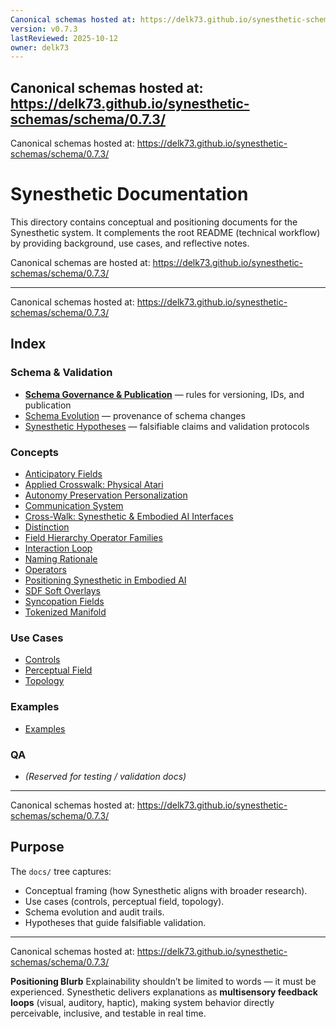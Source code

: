 ```yaml
---
Canonical schemas hosted at: https://delk73.github.io/synesthetic-schemas/schema/0.7.3/
version: v0.7.3
lastReviewed: 2025-10-12
owner: delk73
---
```

Canonical schemas hosted at: https://delk73.github.io/synesthetic-schemas/schema/0.7.3/
---
Canonical schemas hosted at: https://delk73.github.io/synesthetic-schemas/schema/0.7.3/

# Synesthetic Documentation

This directory contains conceptual and positioning documents for the Synesthetic system.
It complements the root README (technical workflow) by providing background, use cases, and reflective notes.

Canonical schemas are hosted at: https://delk73.github.io/synesthetic-schemas/schema/0.7.3/

---
Canonical schemas hosted at: https://delk73.github.io/synesthetic-schemas/schema/0.7.3/

## Index

### Schema & Validation
- [**Schema Governance & Publication**](governance.md) — rules for versioning, IDs, and publication
- [Schema Evolution](schema_evolution.md) — provenance of schema changes
- [Synesthetic Hypotheses](hypotheses.md) — falsifiable claims and validation protocols

### Concepts
- [Anticipatory Fields](concepts/anticipatory_fields.md)
- [Applied Crosswalk: Physical Atari](concepts/applied_crosswalk_phy_atari.md)
- [Autonomy Preservation Personalization](concepts/autonomy_preservation_personalization.md)
- [Communication System](concepts/communication_system.md)
- [Cross-Walk: Synesthetic & Embodied AI Interfaces](concepts/crosswalk_perception_interfaces.md)
- [Distinction](concepts/distinction.md)
- [Field Hierarchy Operator Families](concepts/field_hierarchy_operator_families.md)
- [Interaction Loop](concepts/interaction_loop.md)
- [Naming Rationale](concepts/naming.md)
- [Operators](concepts/operators.md)
- [Positioning Synesthetic in Embodied AI](concepts/positioning_embodied.md)
- [SDF Soft Overlays](concepts/sdf_soft_overlays.md)
- [Syncopation Fields](concepts/syncopation_fields.md)
- [Tokenized Manifold](concepts/tokenized_manifold.md)

### Use Cases
- [Controls](use_cases/controls.md)
- [Perceptual Field](use_cases/perceptual_field.md)
- [Topology](use_cases/topology.md)

### Examples
- [Examples](../examples/README.md)

### QA
- *(Reserved for testing / validation docs)*

---
Canonical schemas hosted at: https://delk73.github.io/synesthetic-schemas/schema/0.7.3/

## Purpose

The `docs/` tree captures:
- Conceptual framing (how Synesthetic aligns with broader research).
- Use cases (controls, perceptual field, topology).
- Schema evolution and audit trails.
- Hypotheses that guide falsifiable validation.

---
Canonical schemas hosted at: https://delk73.github.io/synesthetic-schemas/schema/0.7.3/

**Positioning Blurb**
Explainability shouldn’t be limited to words — it must be experienced.
Synesthetic delivers explanations as **multisensory feedback loops** (visual, auditory, haptic),
making system behavior directly perceivable, inclusive, and testable in real time.
